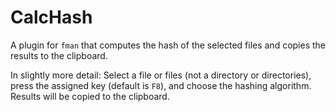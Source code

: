 # CalcHash

A plugin for `fman` that computes the hash of the selected files and copies the results to the clipboard.

In slightly more detail: Select a file or files (not a directory or directories), press the assigned key (default is `F8`), and choose the hashing algorithm. Results will be copied to the clipboard.
